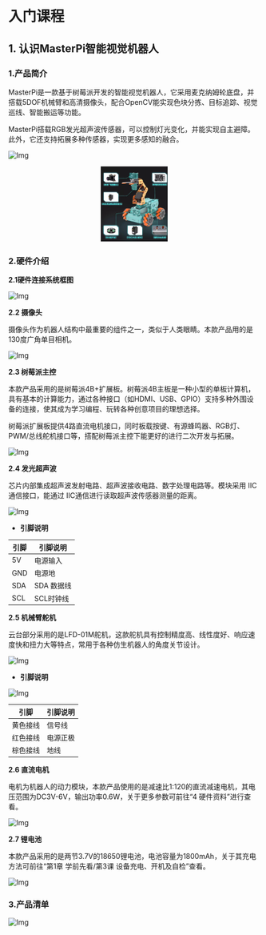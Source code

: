 # 入门课程
##  1. 认识MasterPi智能视觉机器人

### 1.产品简介

MasterPi是一款基于树莓派开发的智能视觉机器人，它采用麦克纳姆轮底盘，并搭载5DOF机械臂和高清摄像头，配合OpenCV能实现色块分拣、目标追踪、视觉巡线、智能搬运等功能。

MasterPi搭载RGB发光超声波传感器，可以控制灯光变化，并能实现自主避障。此外，它还支持拓展多种传感器，实现更多感知的融合。

![Img](mediaasterpi/masterpi1.png)
<p align="center">
<img src="./media/masterpi/masterpi1.png" alt="Image" height="150" />
</p>


### 2.硬件介绍

**2.1硬件连接系统框图**

![Img](mediaasterpi/masterpi2.png)


**2.2 摄像头**

摄像头作为机器人结构中最重要的组件之一，类似于人类眼睛。本款产品用的是130度广角单目相机。

![Img](mediaasterpi/masterpi3.png)

**2.3 树莓派主控**

本款产品采用的是树莓派4B+扩展板。树莓派4B主板是一种小型的单板计算机，具有基本的计算能力，通过各种接口（如HDMI、USB、GPIO）支持多种外围设备的连接，使其成为学习编程、玩转各种创意项目的理想选择。

树莓派扩展板提供4路直流电机接口，同时板载按键、有源蜂鸣器、RGB灯、PWM/总线舵机接口等，搭配树莓派主控下能更好的进行二次开发与拓展。

![Img](mediaasterpi/masterpi4.png)

**2.4 发光超声波**

芯片内部集成超声波发射电路、超声波接收电路、数字处理电路等。模块采用 IIC 通信接口，能通过 IIC通信进行读取超声波传感器测量的距离。

![Img](mediaasterpi/masterpi5.png)

- **引脚说明**

| 引脚  | 引脚说明 |
| --- | --- |
| 5V  | 电源输入 |
| GND | 电源地 |
| SDA | SDA 数据线 |
| SCL | SCL时钟线 |

**2.5 机械臂舵机**

云台部分采用的是LFD-01M舵机，这款舵机具有控制精度高、线性度好、响应速度快和扭力大等特点，常用于各种仿生机器人的角度关节设计。

![Img](mediaasterpi/masterpi6.png)

- **引脚说明**

![Img](mediaasterpi/masterpi7.png)

| **引脚** | **引脚说明** |
| --- | --- |
| 黄色接线 | 信号线 |
| 红色接线 | 电源正极 |
| 棕色接线 | 地线  |

**2.6 直流电机**

电机为机器人的动力模块，本款产品使用的是减速比1:120的直流减速电机，其电压范围为DC3V-6V，输出功率0.6W，关于更多参数可前往“4 硬件资料”进行查看。

![Img](mediaasterpi/masterpi8.png)

**2.7 锂电池**

本款产品采用的是两节3.7V的18650锂电池，电池容量为1800mAh，关于其充电方法可前往“第1章 学前先看/第3课 设备充电、开机及自检”查看。

![Img](mediaasterpi/masterpi9.png)

###  3.产品清单 ###

![Img](mediaasterpi/masterpi10.png)